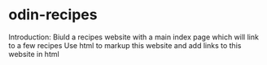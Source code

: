 # odin-recipes

Introduction:
Biuld a recipes website with a main index page which will link to a few recipes
Use html to markup this website and add links to this website in html